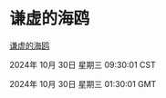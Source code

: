 # 谦虚的海鸥
[谦虚的海鸥](http://219.139.197.74:56308/qxdho/course/base/hotlink/index.php)

2024年 10月 30日 星期三 09:30:01 CST

2024年 10月 30日 星期三 01:30:01 GMT
